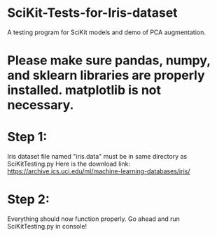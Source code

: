 # SciKit-Tests-for-Iris-dataset
A testing program for SciKit models and demo of PCA augmentation.

# Please make sure pandas, numpy, and sklearn libraries are properly installed. matplotlib is not necessary.

# Step 1: 
Iris dataset file named "iris.data" must be in same directory as SciKitTesting.py
Here is the download link: https://archive.ics.uci.edu/ml/machine-learning-databases/iris/

# Step 2: 
Everything should now function properly. Go ahead and run SciKitTesting.py in console!
